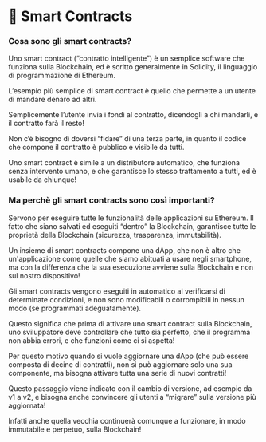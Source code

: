 # 🤝 Smart Contracts

### Cosa sono gli smart contracts?

Uno smart contract (“contratto intelligente”) è un semplice software che funziona sulla Blockchain, ed è scritto generalmente in Solidity, il linguaggio di programmazione di Ethereum.

L’esempio più semplice di smart contract è quello che permette a un utente di mandare denaro ad altri.

Semplicemente l’utente invia i fondi al contratto, dicendogli a chi mandarli, e il contratto farà il resto!

Non c’è bisogno di doversi “fidare” di una terza parte, in quanto il codice che compone il contratto è pubblico e visibile da tutti.

Uno smart contract è simile a un distributore automatico, che funziona senza intervento umano, e che garantisce lo stesso trattamento a tutti, ed è usabile da chiunque!

### Ma perchè gli smart contracts sono così importanti?

Servono per eseguire tutte le funzionalità delle applicazioni su Ethereum. Il fatto che siano salvati ed eseguiti “dentro” la Blockchain, garantisce tutte le proprietà della Blockchain (sicurezza, trasparenza, immutabilità).

Un insieme di smart contracts compone una dApp, che non è altro che un'applicazione come quelle che siamo abituati a usare negli smartphone, ma con la differenza che la sua esecuzione avviene sulla Blockchain e non sul nostro dispositivo!

Gli smart contracts vengono eseguiti in automatico al verificarsi di determinate condizioni, e non sono modificabili o corrompibili in nessun modo (se programmati adeguatamente).

Questo significa che prima di attivare uno smart contract sulla Blockchain, uno sviluppatore deve controllare che tutto sia perfetto, che il programma non abbia errori, e che funzioni come ci si aspetta!

Per questo motivo quando si vuole aggiornare una dApp (che può essere composta di decine di contratti), non si può aggiornare solo una sua componente, ma bisogna attivare tutta una serie di nuovi contratti!

Questo passaggio viene indicato con il cambio di versione, ad esempio da v1 a v2, e bisogna anche convincere gli utenti a “migrare” sulla versione più aggiornata!

Infatti anche quella vecchia continuerà comunque a funzionare, in modo immutabile e perpetuo, sulla Blockchain!

